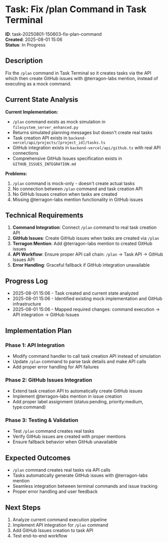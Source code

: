 # Task: Fix /plan Command in Task Terminal

**ID**: task-20250801-150603-fix-plan-command  
**Created**: 2025-08-01 15:06  
**Status**: In Progress  

## Description

Fix the `/plan` command in Task Terminal so it creates tasks via the API which then create GitHub issues with @terragon-labs mention, instead of executing as a mock command.

## Current State Analysis

**Current Implementation:**
- `/plan` command exists as mock simulation in `filesystem_server_enhanced.py`
- Returns simulated planning messages but doesn't create real tasks
- Task creation API exists in `backend-vercel/api/projects/[project_id]/tasks.ts`
- GitHub integration exists in `backend-vercel/api/github.ts` with real API connections
- Comprehensive GitHub Issues specification exists in `GITHUB_ISSUES_INTEGRATION.md`

**Problems:**
1. `/plan` command is mock-only - doesn't create actual tasks
2. No connection between `/plan` command and task creation API
3. No GitHub Issues creation when tasks are created
4. Missing @terragon-labs mention functionality in GitHub issues

## Technical Requirements

1. **Command Integration**: Connect `/plan` command to real task creation API
2. **GitHub Issues**: Create GitHub issues when tasks are created via `/plan`
3. **Terragon Mention**: Add @terragon-labs mention to created GitHub issues
4. **API Workflow**: Ensure proper API call chain: `/plan` → Task API → GitHub Issues API
5. **Error Handling**: Graceful fallback if GitHub integration unavailable

## Progress Log

- 2025-08-01 15:06 - Task created and current state analyzed
- 2025-08-01 15:06 - Identified existing mock implementation and GitHub infrastructure
- 2025-08-01 15:06 - Mapped required changes: command execution → API integration → GitHub Issues

## Implementation Plan

### Phase 1: API Integration
- Modify command handler to call task creation API instead of simulation
- Update `/plan` command to parse task details and make API calls
- Add proper error handling for API failures

### Phase 2: GitHub Issues Integration  
- Extend task creation API to automatically create GitHub issues
- Implement @terragon-labs mention in issue creation
- Add proper label assignment (status:pending, priority:medium, type:command)

### Phase 3: Testing & Validation
- Test `/plan` command creates real tasks
- Verify GitHub issues are created with proper mentions
- Ensure fallback behavior when GitHub unavailable

## Expected Outcomes

- `/plan` command creates real tasks via API calls
- Tasks automatically generate GitHub issues with @terragon-labs mention
- Seamless integration between terminal commands and issue tracking
- Proper error handling and user feedback

## Next Steps

1. Analyze current command execution pipeline
2. Implement API integration for `/plan` command
3. Add GitHub Issues creation to task API
4. Test end-to-end workflow